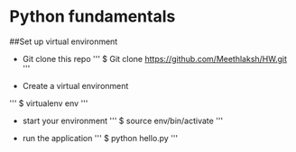 # Python fundamentals

##Set up virtual environment

- Git clone this repo
'''
$ Git clone https://github.com/Meethlaksh/HW.git
'''

- Create a virtual environment

'''
$ virtualenv env 
'''

- start your environment
'''
$ source env/bin/activate
'''

- run the application
'''
$ python hello.py
'''
